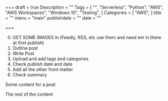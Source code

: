 +++
draft = true
Description = ""
Tags = [
  "",
  "Serverless",
  "Python",
  "AWS",
  "AWS Workspaces",
  "Windows 10",
  "Testing",
]
Categories = [
  "AWS",
]
title = ""
menu = "main"
publishdate = ""
date = ""

+++

0. GET SOME IMAGES in (Feedly, RSS, etc use them and need em in there at first publish)
1. Outline post
2. Write Post
3. Upload and add tags and categories
4. Check publish date and date
5. Add all the other front matter
6. Check summary


Some content for a post
<!--more-->

The rest of the content